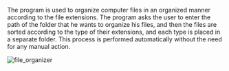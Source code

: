 The program is used to organize computer files in an organized manner according to the file extensions. The program asks the user to enter the path of the folder that he wants to organize his files, and then the files are sorted according to the type of their extensions, and each type is placed in a separate folder. This process is performed automatically without the need for any manual action.


![file_organizer](https://user-images.githubusercontent.com/126506352/221930884-2a43bd5c-a785-4832-8862-5ddb2ebe2300.png)
